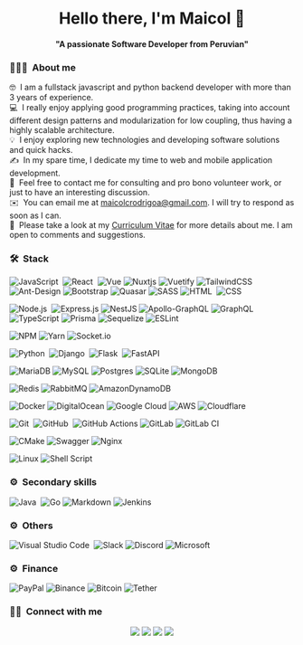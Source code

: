 <!-- ![Maicol Banner]() -->

<p>
  <h1 align="center"><b>Hello there, I'm Maicol 👋</b></h1>
</p>

<p>
  <h4 align="center"><b>"A passionate Software Developer from Peruvian"</b></h4>
</p>

<!-- <h2>¡Hola! Soy Maicol</h2> -->

<!-- ## 👋 &nbsp;Hey there! I'm Maicol -->

### 👨🏻‍💻 &nbsp;About me

🤓 &nbsp;I am a fullstack javascript and python backend developer with more than 3 years of experience.\
💻 &nbsp;I really enjoy applying good programming practices, taking into account different design patterns and modularization for low coupling, thus having a highly scalable architecture.\
💡 &nbsp;I enjoy exploring new technologies and developing software solutions and quick hacks.\
✍️ &nbsp;In my spare time, I dedicate my time to web and mobile application development.\
💬 &nbsp;Feel free to contact me for consulting and pro bono volunteer work, or just to have an interesting discussion.\
✉️ &nbsp;You can email me at maicolcrodrigoa@gmail.com. I will try to respond as soon as I can.\
📄 &nbsp;Please take a look at my <a href="https://www.canva.com/design/DAEo-3_rqxE/yaEJKMH1M4NHX1Xp_y7sLA/view?utm_content=DAEo-3_rqxE&utm_campaign=designshare&utm_medium=link&utm_source=publishsharelink" target="_blank">Curriculum Vitae</a> for more details about me. I am open to comments and suggestions.

<!-- <img alt="Night Coding" src="https://raw.githubusercontent.com/AVS1508/AVS1508/master/assets/Night-Coding.gif" align="right"/> -->

### 🛠 &nbsp;Stack

![JavaScript](https://img.shields.io/badge/-JavaScript-05122A?style=flat&logo=javascript)&nbsp;
![React](https://img.shields.io/badge/-React-05122A?style=flat&logo=react)&nbsp;
![Vue](https://img.shields.io/badge/Vue.js-05122A?style=flat&logo=vue.js&logoColor=4FC08D)
![Nuxtjs](https://img.shields.io/badge/Nuxt-05122A?style=flat&logo=nuxtdotjs&logoColor=#00DC82)
![Vuetify](https://img.shields.io/badge/Vuetify-05122A?style=flat&logo=vuetify&logoColor=AEDDFF)
![TailwindCSS](https://img.shields.io/badge/tailwindcss-05122A.svg?style=flat&logo=tailwind-css&logoColor=38BDF8)
![Ant-Design](https://img.shields.io/badge/-AntDesign-05122A?style=flat&logo=ant-design&logoColor=0170fe)
![Bootstrap](https://img.shields.io/badge/-Bootstrap-05122A?style=flat&logo=bootstrap&logoColor=563D7C)
![Quasar](https://img.shields.io/badge/Quasar-05122A?style=flat&logo=quasar&logoColor=00b4ff)
![SASS](https://img.shields.io/badge/SASS-05122A.svg?style=flat&logo=SASS&logoColor=bf4080)
![HTML](https://img.shields.io/badge/-HTML-05122A?style=flat&logo=HTML5)&nbsp;
![CSS](https://img.shields.io/badge/-CSS-05122A?style=flat&logo=CSS3&logoColor=1572B6)&nbsp;

![Node.js](https://img.shields.io/badge/-Node.js-05122A?style=flat&logo=node.js)&nbsp;
![Express.js](https://img.shields.io/badge/express.js-05122A.svg?style=flat&logo=express&logoColor=%2361DAFB)
![NestJS](https://img.shields.io/badge/nestjs-05122A.svg?style=flat&logo=nestjs&logoColor=ea2845)
![Apollo-GraphQL](https://img.shields.io/badge/-ApolloGraphQL-05122A?style=flat&logo=apollo-graphql)
![GraphQL](https://img.shields.io/badge/-GraphQL-05122A?style=flat&logo=graphql&logoColor=e10098)
![TypeScript](https://img.shields.io/badge/typescript-05122A.svg?style=flat&logo=typescript&logoColor=3178c6)
![Prisma](https://img.shields.io/badge/Prisma-05122A?style=flat&logo=Prisma&logoColor=3982CE)
![Sequelize](https://img.shields.io/badge/Sequelize-05122A?style=flat&logo=Sequelize&logoColor=52B0E7)
![ESLint](https://img.shields.io/badge/ESLint-05122A?style=flat&logo=eslint&logoColor=4B3263)

![NPM](https://img.shields.io/badge/NPM-05122A.svg?style=flat&logo=npm&logoColor=white)
![Yarn](https://img.shields.io/badge/yarn-05122A.svg?style=flat&logo=yarn&logoColor=2188b6)
![Socket.io](https://img.shields.io/badge/Socket.io-05122A?style=flat&logo=socket.io&badgeColor=010101)

![Python](https://img.shields.io/badge/-Python-05122A?style=flat&logo=python)&nbsp;
![Django](https://img.shields.io/badge/-Django-05122A?style=flat&logo=django&logoColor=092E20)&nbsp;
![Flask](https://img.shields.io/badge/-Flask-05122A?style=flat&logo=flask)&nbsp;
![FastAPI](https://img.shields.io/badge/FastAPI-05122A?style=flat&logo=fastapi)

![MariaDB](https://img.shields.io/badge/MariaDB-05122A?style=flat&logo=mariadb&logoColor=003545)
![MySQL](https://img.shields.io/badge/mysql-05122A.svg?style=flat&logo=mysql&logoColor=white)
![Postgres](https://img.shields.io/badge/postgres-05122A.svg?style=flat&logo=postgresql&logoColor=%23316192)
![SQLite](https://img.shields.io/badge/sqlite-05122A.svg?style=flat&logo=sqlite&logoColor=%2307405e)
![MongoDB](https://img.shields.io/badge/MongoDB-05122A.svg?style=flat&logo=mongodb&logoColor=%234ea94b)

![Redis](https://img.shields.io/badge/redis-05122A.svg?style=flat&logo=redis&logoColor=%23DD0031)
![RabbitMQ](https://img.shields.io/badge/Rabbitmq-05122A?style=flat&logo=rabbitmq&logoColor=orange)
![AmazonDynamoDB](https://img.shields.io/badge/Amazon%20DynamoDB-05122A?style=flat&logo=Amazon%20DynamoDB&logoColor=4053D6)

![Docker](https://img.shields.io/badge/docker-05122A.svg?style=flat&logo=docker&logoColor=0073ec)
![DigitalOcean](https://img.shields.io/badge/DigitalOcean-05122A.svg?style=flat&logo=digitalOcean&logoColor=%230167ff)
![Google Cloud](https://img.shields.io/badge/GoogleCloud-05122A.svg?style=flat&logo=google-cloud&logoColor=1a73e8)
![AWS](https://img.shields.io/badge/AWS-05122A.svg?style=flat&logo=amazon-aws&logoColor=orange)
![Cloudflare](https://img.shields.io/badge/Cloudflare-05122A?style=flat&logo=Cloudflare&logoColor=orange)

![Git](https://img.shields.io/badge/-Git-05122A?style=flat&logo=git)&nbsp;
![GitHub](https://img.shields.io/badge/-GitHub-05122A?style=flat&logo=github)&nbsp;
![GitHub Actions](https://img.shields.io/badge/github%20actions-05122A.svg?style=flat&logo=githubactions&logoColor=%232671E5)
![GitLab](https://img.shields.io/badge/gitlab-05122A.svg?style=flat&logo=gitlab&logoColor=%23181717)
![GitLab CI](https://img.shields.io/badge/gitlab%20ci-05122A.svg?style=flat&logo=gitlab&logoColor=%23181717)

![CMake](https://img.shields.io/badge/CMake-05122A.svg?style=flat&logo=cmake&logoColor=23008FBA)
![Swagger](https://img.shields.io/badge/-Swagger-05122A?style=flat&logo=swagger&logoColor=%23Clojure)
![Nginx](https://img.shields.io/badge/nginx-05122A.svg?style=flat&logo=nginx&logoColor=%23009639)

![Linux](https://img.shields.io/badge/Linux-05122A?style=flat&logo=linux&logoColor=white)
![Shell Script](https://img.shields.io/badge/shell_script-05122A.svg?style=flat&logo=gnu-bash&logoColor=white)

### ⚙️ &nbsp;Secondary skills

![Java](https://img.shields.io/badge/-Java-05122A?style=flat&logo=Java&logoColor=FFA518)&nbsp;
![Go](https://img.shields.io/badge/go-05122A.svg?style=flat&logo=go&logoColor=%2300ADD8)
![Markdown](https://img.shields.io/badge/-Markdown-05122A?style=flat&logo=markdown)
![Jenkins](https://img.shields.io/badge/jenkins-05122A.svg?style=flat&logo=jenkins&logoColor=white)

### ⚙️ &nbsp;Others

![Visual Studio Code](https://img.shields.io/badge/-Visual%20Studio%20Code-05122A?style=flat&logo=visual-studio-code&logoColor=007ACC)&nbsp;
![Slack](https://img.shields.io/badge/Slack-05122A?style=flat&logo=slack&logoColor=white)
![Discord](https://img.shields.io/badge/%3CDiscord%3E-05122A.svg?style=flat&logo=discord&logoColor=%237289DA)
![Microsoft](https://img.shields.io/badge/Microsoft%20Teams-05122A?style=flat&logo=microsoft&logoColor=0078D4)

### ⚙️ &nbsp;Finance

![PayPal](https://img.shields.io/badge/PayPal-05122A?style=flat&logo=paypal&logoColor=white)
![Binance](https://img.shields.io/badge/Binance-05122A?style=flat&logo=binance&logoColor=FCD535)
![Bitcoin](https://img.shields.io/badge/Bitcoin-05122A?style=flat&logo=bitcoin&logoColor=000)
![Tether](https://img.shields.io/badge/tether-05122A?style=flat&logo=tether&logoColor=168363)

### 🤝🏻 &nbsp;Connect with me

<p align="center">
<a href="https://www.linkedin.com/in/maicol-c-rodrigo-apaza-a2367a198/"><img src="https://img.shields.io/badge/-Maicol%20C%20Rodrigo-0077B5?style=flat&logo=Linkedin&logoColor=white"/></a>
<a href="mailto:maicolcrodrigoa@gmail.com
"><img src="https://img.shields.io/badge/-maicolcrodrigoa@gmail.com-D14836?style=flat&logo=Gmail&logoColor=white"/></a>
<a href="https://www.facebook.com/MaicolCRodrigo"><img src="https://img.shields.io/badge/-@MaicolCRodrigo-1877F2?style=flat&logo=Facebook&logoColor=white"/></a>
<a href="https://twitter.com/MaicolCRodrigo"><img src="https://img.shields.io/badge/-@MaicolCRodrigo-1A8CD8?style=flat&logo=Twitter&logoColor=white"/></a>
</p>
